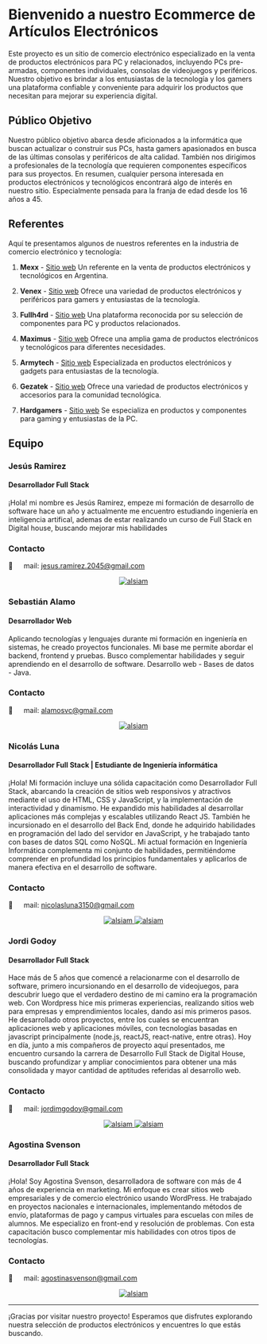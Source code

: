 # Bienvenido a nuestro Ecommerce de Artículos Electrónicos

Este proyecto es un sitio de comercio electrónico especializado en la venta de productos electrónicos para PC y relacionados, incluyendo PCs pre-armadas, componentes individuales, consolas de videojuegos y periféricos. Nuestro objetivo es brindar a los entusiastas de la tecnología y los gamers una plataforma confiable y conveniente para adquirir los productos que necesitan para mejorar su experiencia digital.

## Público Objetivo

Nuestro público objetivo abarca desde aficionados a la informática que buscan actualizar o construir sus PCs, hasta gamers apasionados en busca de las últimas consolas y periféricos de alta calidad. También nos dirigimos a profesionales de la tecnología que requieren componentes específicos para sus proyectos. En resumen, cualquier persona interesada en productos electrónicos y tecnológicos encontrará algo de interés en nuestro sitio. Especialmente pensada para la franja de edad desde los 16 años a 45.


## Referentes

Aquí te presentamos algunos de nuestros referentes en la industria de comercio electrónico y tecnología:

1. **Mexx** - [Sitio web](https://www.mexx.com.ar/)
   Un referente en la venta de productos electrónicos y tecnológicos en Argentina.

2. **Venex** - [Sitio web](https://www.venex.com.ar/)
   Ofrece una variedad de productos electrónicos y periféricos para gamers y entusiastas de la tecnología.

3. **Fullh4rd** - [Sitio web](https://www.fullh4rd.com.ar/)
   Una plataforma reconocida por su selección de componentes para PC y productos relacionados.

4. **Maximus** - [Sitio web](https://www.maximus.com.ar/)
   Ofrece una amplia gama de productos electrónicos y tecnológicos para diferentes necesidades.

5. **Armytech** - [Sitio web](https://www.armytech.com.ar/)
   Especializada en productos electrónicos y gadgets para entusiastas de la tecnología.

6. **Gezatek** - [Sitio web](https://www.gezatek.com.ar/)
   Ofrece una variedad de productos electrónicos y accesorios para la comunidad tecnológica.

7. **Hardgamers** - [Sitio web](https://www.hardgamers.com.ar/)
   Se especializa en productos y componentes para gaming y entusiastas de la PC.

## Equipo

### Jesús Ramirez
#### Desarrollador Full Stack 

¡Hola! mi nombre es Jesús Ramirez, empeze mi formación de desarrollo de software hace un año y actualmente me encuentro estudiando ingeniería en inteligencia artifical, ademas de estar realizando un curso de Full Stack en Digital house, buscando mejorar mis habilidades

   
### Contacto
📧 &emsp; mail: jesus.ramirez.2045@gmail.com
<p align="center"><a href="https://github.com/JesusRam-04" target="_blank"> <img src="https://img.shields.io/badge/GitHub-100000?style=for-the-badge&logo=github&logoColor=white" alt="alsiam"/></a></p>

### Sebastián Alamo
#### Desarrollador Web 

Aplicando tecnologías y lenguajes durante mi formación en ingeniería en sistemas, he creado proyectos funcionales. Mi base me permite abordar el backend, frontend y pruebas.
Busco complementar habilidades y seguir aprendiendo en el desarrollo de software.
Desarrollo web - Bases de datos - Java.

   
### Contacto
📧 &emsp; mail: alamosvc@gmail.com
<p align="center"><a href="https://github.com/alamosvc" target="_blank"> <img src="https://img.shields.io/badge/GitHub-100000?style=for-the-badge&logo=github&logoColor=white" alt="alsiam"/></a></p>
  
### Nicolás Luna
#### Desarrollador Full Stack | Estudiante de Ingeniería informática

¡Hola! Mi formación incluye una sólida capacitación como Desarrollador Full Stack, abarcando la creación de sitios web responsivos y atractivos mediante el uso de HTML, CSS y JavaScript, y la implementación de interactividad y dinamismo. He expandido mis habilidades al desarrollar aplicaciones más complejas y escalables utilizando React JS. También he incursionado en el desarrollo del Back End, donde he adquirido habilidades en programación del lado del servidor en JavaScript, y he trabajado tanto con bases de datos SQL como NoSQL.
Mi actual formación en Ingeniería Informática complementa mi conjunto de habilidades, permitiéndome comprender en profundidad los principios fundamentales y aplicarlos de manera efectiva en el desarrollo de software.

### Contacto
📧 &emsp; mail: nicolasluna3150@gmail.com
<p align="center"><a href="https://www.linkedin.com/in/nico-luna" target="_blank"><img src="https://img.shields.io/badge/LinkedIn-0077B5?style=for-the-badge&logo=linkedin&logoColor=white" alt="alsiam"/></a><a href="https://github.com/Nicolas3150" target="_blank"> <img src="https://img.shields.io/badge/GitHub-100000?style=for-the-badge&logo=github&logoColor=white" alt="alsiam"/></a></p>


### Jordi Godoy
#### Desarrollador Full Stack 

Hace más de 5 años que comencé a relacionarme con el desarrollo de software, primero incursionando en el desarrollo de videojuegos, para descubrir luego que el verdadero destino de mi camino era la programación web.
Con Wordpress hice mis primeras experiencias, realizando sitios web para empresas y emprendimientos locales, dando así mis primeros pasos.
He desarrollado otros proyectos, entre los cuales se encuentran aplicaciones web y aplicaciones móviles, con tecnologías basadas en javascript principalmente (node.js, reactJS, react-native, entre otras).
Hoy en día, junto a mis compañeros de proyecto aquí presentados, me encuentro cursando la carrera de Desarrollo Full Stack de Digital House, buscando profundizar y ampliar conocimientos para obtener una más consolidada y mayor cantidad de aptitudes referidas al desarrollo web.

### Contacto
📧 &emsp; mail: jordimgodoy@gmail.com
<p align="center"><a href="https://www.linkedin.com/in/jordi-godoy/" target="_blank"><img src="https://img.shields.io/badge/LinkedIn-0077B5?style=for-the-badge&logo=linkedin&logoColor=white" alt="alsiam"/></a><a href="https://github.com/Jordig09" target="_blank"> <img src="https://img.shields.io/badge/GitHub-100000?style=for-the-badge&logo=github&logoColor=white" alt="alsiam"/></a></p>


### Agostina Svenson
#### Desarrollador Full Stack 

¡Hola! Soy Agostina Svenson, desarrolladora de software con más de 4 años de experiencia en marketing. 
Mi enfoque es crear sitios web empresariales y de comercio electrónico usando WordPress. He trabajado en proyectos nacionales e internacionales, implementando métodos de envío, plataformas de pago y campus virtuales para escuelas con miles de alumnos. Me especializo en front-end y resolución de problemas. 
Con esta capacitación busco complementar mis habilidades con otros tipos de tecnologías.

### Contacto
📧 &emsp; mail: agostinasvenson@gmail.com
<p align="center"><a href="https://github.com/agostinasvenson/" target="_blank"> <img src="https://img.shields.io/badge/GitHub-100000?style=for-the-badge&logo=github&logoColor=white" alt="alsiam"/></a></p>


---

¡Gracias por visitar nuestro proyecto! Esperamos que disfrutes explorando nuestra selección de productos electrónicos y encuentres lo que estás buscando.
